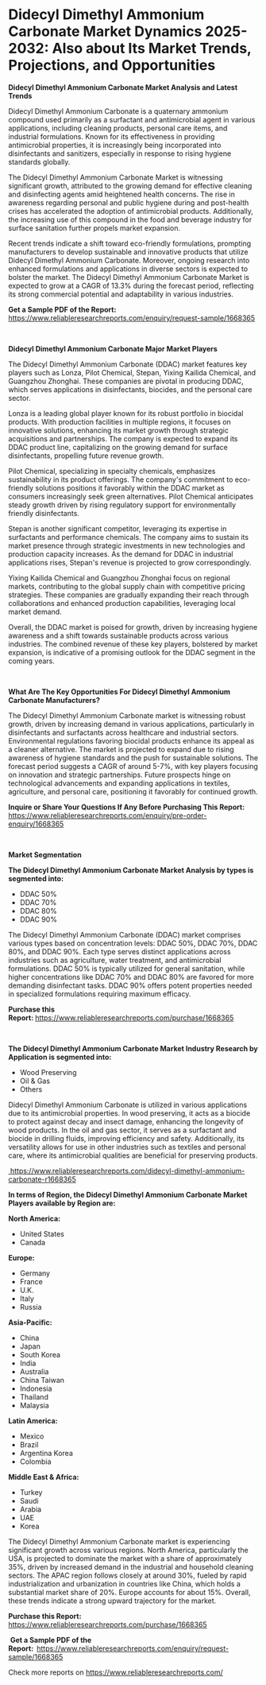 <p><h1>Didecyl Dimethyl Ammonium Carbonate Market Dynamics 2025-2032: Also about Its Market Trends, Projections, and Opportunities</h1></p><p><strong>Didecyl Dimethyl Ammonium Carbonate Market Analysis and Latest Trends</strong></p>
<p><p>Didecyl Dimethyl Ammonium Carbonate is a quaternary ammonium compound used primarily as a surfactant and antimicrobial agent in various applications, including cleaning products, personal care items, and industrial formulations. Known for its effectiveness in providing antimicrobial properties, it is increasingly being incorporated into disinfectants and sanitizers, especially in response to rising hygiene standards globally.</p><p>The Didecyl Dimethyl Ammonium Carbonate Market is witnessing significant growth, attributed to the growing demand for effective cleaning and disinfecting agents amid heightened health concerns. The rise in awareness regarding personal and public hygiene during and post-health crises has accelerated the adoption of antimicrobial products. Additionally, the increasing use of this compound in the food and beverage industry for surface sanitation further propels market expansion.</p><p>Recent trends indicate a shift toward eco-friendly formulations, prompting manufacturers to develop sustainable and innovative products that utilize Didecyl Dimethyl Ammonium Carbonate. Moreover, ongoing research into enhanced formulations and applications in diverse sectors is expected to bolster the market. The Didecyl Dimethyl Ammonium Carbonate Market is expected to grow at a CAGR of 13.3% during the forecast period, reflecting its strong commercial potential and adaptability in various industries.</p></p>
<p><strong>Get a Sample PDF of the Report:&nbsp;</strong> <a href="https://www.reliableresearchreports.com/enquiry/request-sample/1668365?utm_campaign=2487&utm_medium=2&utm_source=Github&utm_content=ia&utm_term=06032025&utm_id=didecyl-dimethyl-ammonium-carbonate">https://www.reliableresearchreports.com/enquiry/request-sample/1668365</a></p>
<p>&nbsp;</p>
<p><strong>Didecyl Dimethyl Ammonium Carbonate Major Market Players</strong></p>
<p><p>The Didecyl Dimethyl Ammonium Carbonate (DDAC) market features key players such as Lonza, Pilot Chemical, Stepan, Yixing Kailida Chemical, and Guangzhou Zhonghai. These companies are pivotal in producing DDAC, which serves applications in disinfectants, biocides, and the personal care sector.</p><p>Lonza is a leading global player known for its robust portfolio in biocidal products. With production facilities in multiple regions, it focuses on innovative solutions, enhancing its market growth through strategic acquisitions and partnerships. The company is expected to expand its DDAC product line, capitalizing on the growing demand for surface disinfectants, propelling future revenue growth.</p><p>Pilot Chemical, specializing in specialty chemicals, emphasizes sustainability in its product offerings. The company's commitment to eco-friendly solutions positions it favorably within the DDAC market as consumers increasingly seek green alternatives. Pilot Chemical anticipates steady growth driven by rising regulatory support for environmentally friendly disinfectants.</p><p>Stepan is another significant competitor, leveraging its expertise in surfactants and performance chemicals. The company aims to sustain its market presence through strategic investments in new technologies and production capacity increases. As the demand for DDAC in industrial applications rises, Stepan's revenue is projected to grow correspondingly.</p><p>Yixing Kailida Chemical and Guangzhou Zhonghai focus on regional markets, contributing to the global supply chain with competitive pricing strategies. These companies are gradually expanding their reach through collaborations and enhanced production capabilities, leveraging local market demand.</p><p>Overall, the DDAC market is poised for growth, driven by increasing hygiene awareness and a shift towards sustainable products across various industries. The combined revenue of these key players, bolstered by market expansion, is indicative of a promising outlook for the DDAC segment in the coming years.</p></p>
<p>&nbsp;</p>
<p><strong>What Are The Key Opportunities For Didecyl Dimethyl Ammonium Carbonate Manufacturers?</strong></p>
<p><p>The Didecyl Dimethyl Ammonium Carbonate market is witnessing robust growth, driven by increasing demand in various applications, particularly in disinfectants and surfactants across healthcare and industrial sectors. Environmental regulations favoring biocidal products enhance its appeal as a cleaner alternative. The market is projected to expand due to rising awareness of hygiene standards and the push for sustainable solutions. The forecast period suggests a CAGR of around 5-7%, with key players focusing on innovation and strategic partnerships. Future prospects hinge on technological advancements and expanding applications in textiles, agriculture, and personal care, positioning it favorably for continued growth.</p></p>
<p><strong>Inquire or Share Your Questions If Any Before Purchasing This Report:</strong> <a href="https://www.reliableresearchreports.com/enquiry/pre-order-enquiry/1668365?utm_campaign=2487&utm_medium=2&utm_source=Github&utm_content=ia&utm_term=06032025&utm_id=didecyl-dimethyl-ammonium-carbonate">https://www.reliableresearchreports.com/enquiry/pre-order-enquiry/1668365</a></p>
<p>&nbsp;</p>
<p><strong>Market Segmentation</strong></p>
<p><strong>The Didecyl Dimethyl Ammonium Carbonate Market Analysis by types is segmented into:</strong></p>
<p><ul><li>DDAC 50%</li><li>DDAC 70%</li><li>DDAC 80%</li><li>DDAC 90%</li></ul></p>
<p><p>The Didecyl Dimethyl Ammonium Carbonate (DDAC) market comprises various types based on concentration levels: DDAC 50%, DDAC 70%, DDAC 80%, and DDAC 90%. Each type serves distinct applications across industries such as agriculture, water treatment, and antimicrobial formulations. DDAC 50% is typically utilized for general sanitation, while higher concentrations like DDAC 70% and DDAC 80% are favored for more demanding disinfectant tasks. DDAC 90% offers potent properties needed in specialized formulations requiring maximum efficacy.</p></p>
<p><strong>Purchase this Report:&nbsp;</strong><a href="https://www.reliableresearchreports.com/purchase/1668365?utm_campaign=2487&utm_medium=2&utm_source=Github&utm_content=ia&utm_term=06032025&utm_id=didecyl-dimethyl-ammonium-carbonate">https://www.reliableresearchreports.com/purchase/1668365</a></p>
<p>&nbsp;</p>
<p><strong>The Didecyl Dimethyl Ammonium Carbonate Market Industry Research by Application is segmented into:</strong></p>
<p><ul><li>Wood Preserving</li><li>Oil & Gas</li><li>Others</li></ul></p>
<p><p>Didecyl Dimethyl Ammonium Carbonate is utilized in various applications due to its antimicrobial properties. In wood preserving, it acts as a biocide to protect against decay and insect damage, enhancing the longevity of wood products. In the oil and gas sector, it serves as a surfactant and biocide in drilling fluids, improving efficiency and safety. Additionally, its versatility allows for use in other industries such as textiles and personal care, where its antimicrobial qualities are beneficial for preserving products.</p></p>
<p><a href="https://www.reliableresearchreports.com/didecyl-dimethyl-ammonium-carbonate-r1668365?utm_campaign=2487&utm_medium=2&utm_source=Github&utm_content=ia&utm_term=06032025&utm_id=didecyl-dimethyl-ammonium-carbonate">&nbsp;https://www.reliableresearchreports.com/didecyl-dimethyl-ammonium-carbonate-r1668365</a></p>
<p><strong>In terms of Region, the Didecyl Dimethyl Ammonium Carbonate Market Players available by Region are:</strong></p>
<p>
    <p> <strong> North America: </strong>
        <ul>
            <li>United States</li>
            <li>Canada</li>
        </ul>
        </p> 
    <p> <strong> Europe: </strong>
        <ul>
            <li>Germany</li>
            <li>France</li>
            <li>U.K.</li>
            <li>Italy</li>
            <li>Russia</li>
        </ul>
        </p> 
    <p> <strong> Asia-Pacific: </strong>
        <ul>
            <li>China</li>
            <li>Japan</li>
            <li>South Korea</li>
            <li>India</li>
            <li>Australia</li>
            <li>China Taiwan</li>
            <li>Indonesia</li>
            <li>Thailand</li>
            <li>Malaysia</li>
        </ul>
        </p> 
    <p> <strong> Latin America: </strong>
        <ul>
            <li>Mexico</li>
            <li>Brazil</li>
            <li>Argentina Korea</li>
            <li>Colombia</li>
        </ul>
        </p> 
    <p> <strong> Middle East & Africa: </strong>
        <ul>
            <li>Turkey</li>
            <li>Saudi</li>
            <li>Arabia</li>
            <li>UAE</li>
            <li>Korea</li>
        </ul>
    </p>
    </p>
<p><p>The Didecyl Dimethyl Ammonium Carbonate market is experiencing significant growth across various regions. North America, particularly the USA, is projected to dominate the market with a share of approximately 35%, driven by increased demand in the industrial and household cleaning sectors. The APAC region follows closely at around 30%, fueled by rapid industrialization and urbanization in countries like China, which holds a substantial market share of 20%. Europe accounts for about 15%. Overall, these trends indicate a strong upward trajectory for the market.</p></p>
<p><strong>Purchase this Report: </strong><a href="https://www.reliableresearchreports.com/purchase/1668365?utm_campaign=2487&utm_medium=2&utm_source=Github&utm_content=ia&utm_term=06032025&utm_id=didecyl-dimethyl-ammonium-carbonate">https://www.reliableresearchreports.com/purchase/1668365</a></p>
<p>&nbsp;<strong>Get a Sample PDF of the Report:&nbsp;&nbsp;</strong><a href="https://www.reliableresearchreports.com/enquiry/request-sample/1668365?utm_campaign=2487&utm_medium=2&utm_source=Github&utm_content=ia&utm_term=06032025&utm_id=didecyl-dimethyl-ammonium-carbonate">https://www.reliableresearchreports.com/enquiry/request-sample/1668365</a></p>
<p><strong></strong></p>
<p>Check more reports on <a href="https://www.reliableresearchreports.com/?utm_campaign=2487&utm_medium=2&utm_source=Github&utm_content=ia&utm_term=06032025&utm_id=didecyl-dimethyl-ammonium-carbonate">https://www.reliableresearchreports.com/</a></p>